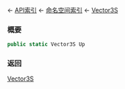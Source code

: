 ← [API索引](Api-Index) ← [命名空间索引](Namespace-Index) ← [Vector3S](VRageMath.Vector3S)

### 概要

```csharp
public static Vector3S Up
```

### 返回

[Vector3S](VRageMath.Vector3S)

